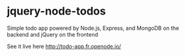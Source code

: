 # jquery-node-todos
Simple todo app powered by Node.js, Express, and MongoDB on the backend and jQuery on the frontend 

See it live here http://todo-app.fr.openode.io/
